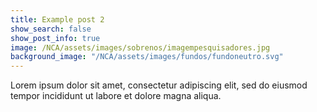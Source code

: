 ```yaml
---
title: Example post 2
show_search: false
show_post_info: true
image: /NCA/assets/images/sobrenos/imagempesquisadores.jpg
background_image: "/NCA/assets/images/fundos/fundoneutro.svg"
---
```


Lorem ipsum dolor sit amet, consectetur adipiscing elit, sed do eiusmod tempor incididunt ut labore et dolore magna aliqua.
